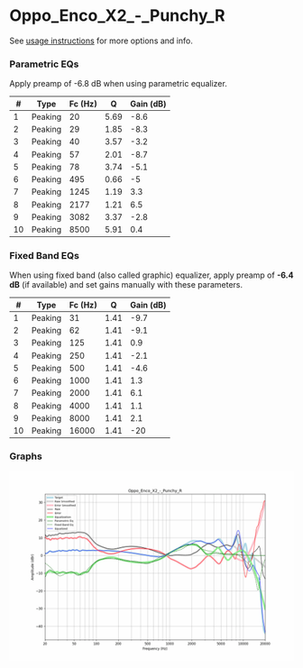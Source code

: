 # Oppo_Enco_X2_-_Punchy_R
See [usage instructions](https://github.com/jaakkopasanen/AutoEq#usage) for more options and info.

### Parametric EQs
Apply preamp of -6.8 dB when using parametric equalizer.

|   # | Type    |   Fc (Hz) |    Q |   Gain (dB) |
|-----|---------|-----------|------|-------------|
|   1 | Peaking |        20 | 5.69 |        -8.6 |
|   2 | Peaking |        29 | 1.85 |        -8.3 |
|   3 | Peaking |        40 | 3.57 |        -3.2 |
|   4 | Peaking |        57 | 2.01 |        -8.7 |
|   5 | Peaking |        78 | 3.74 |        -5.1 |
|   6 | Peaking |       495 | 0.66 |        -5   |
|   7 | Peaking |      1245 | 1.19 |         3.3 |
|   8 | Peaking |      2177 | 1.21 |         6.5 |
|   9 | Peaking |      3082 | 3.37 |        -2.8 |
|  10 | Peaking |      8500 | 5.91 |         0.4 |

### Fixed Band EQs
When using fixed band (also called graphic) equalizer, apply preamp of **-6.4 dB** (if available) and set gains manually with these parameters.

|   # | Type    |   Fc (Hz) |    Q |   Gain (dB) |
|-----|---------|-----------|------|-------------|
|   1 | Peaking |        31 | 1.41 |        -9.7 |
|   2 | Peaking |        62 | 1.41 |        -9.1 |
|   3 | Peaking |       125 | 1.41 |         0.9 |
|   4 | Peaking |       250 | 1.41 |        -2.1 |
|   5 | Peaking |       500 | 1.41 |        -4.6 |
|   6 | Peaking |      1000 | 1.41 |         1.3 |
|   7 | Peaking |      2000 | 1.41 |         6.1 |
|   8 | Peaking |      4000 | 1.41 |         1.1 |
|   9 | Peaking |      8000 | 1.41 |         2.1 |
|  10 | Peaking |     16000 | 1.41 |       -20   |

### Graphs
![](./Oppo_Enco_X2_-_Punchy_R.png)
